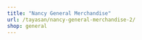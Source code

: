 ```yaml
---
title: "Nancy General Merchandise"
url: /tayasan/nancy-general-merchandise-2/
shop: general
---
```


